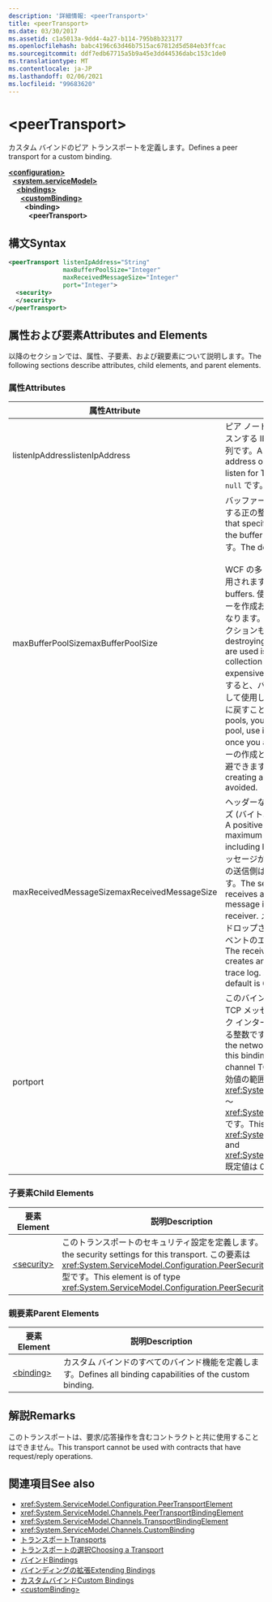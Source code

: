 ```yaml
---
description: '詳細情報: <peerTransport>'
title: <peerTransport>
ms.date: 03/30/2017
ms.assetid: c1a5013a-9dd4-4a27-b114-795b8b323177
ms.openlocfilehash: babc4196c63d46b7515ac67812d5d584eb3ffcac
ms.sourcegitcommit: ddf7edb67715a5b9a45e3dd44536dabc153c1de0
ms.translationtype: MT
ms.contentlocale: ja-JP
ms.lasthandoff: 02/06/2021
ms.locfileid: "99683620"
---
```

# \<peerTransport>

<span data-ttu-id="8e4e2-102">カスタム バインドのピア トランスポートを定義します。</span><span class="sxs-lookup"><span data-stu-id="8e4e2-102">Defines a peer transport for a custom binding.</span></span>  
  
[**\<configuration>**](../configuration-element.md)\
&nbsp;&nbsp;[**\<system.serviceModel>**](system-servicemodel.md)\
&nbsp;&nbsp;&nbsp;&nbsp;[**\<bindings>**](bindings.md)\
&nbsp;&nbsp;&nbsp;&nbsp;&nbsp;&nbsp;[**\<customBinding>**](custombinding.md)\
&nbsp;&nbsp;&nbsp;&nbsp;&nbsp;&nbsp;&nbsp;&nbsp;**\<binding>**\
&nbsp;&nbsp;&nbsp;&nbsp;&nbsp;&nbsp;&nbsp;&nbsp;&nbsp;&nbsp;**\<peerTransport>**  
  
## <a name="syntax"></a><span data-ttu-id="8e4e2-103">構文</span><span class="sxs-lookup"><span data-stu-id="8e4e2-103">Syntax</span></span>  
  
```xml  
<peerTransport listenIpAddress="String"
               maxBufferPoolSize="Integer"
               maxReceivedMessageSize="Integer"
               port="Integer">
  <security>
  </security>
</peerTransport>
```  
  
## <a name="attributes-and-elements"></a><span data-ttu-id="8e4e2-104">属性および要素</span><span class="sxs-lookup"><span data-stu-id="8e4e2-104">Attributes and Elements</span></span>  

 <span data-ttu-id="8e4e2-105">以降のセクションでは、属性、子要素、および親要素について説明します。</span><span class="sxs-lookup"><span data-stu-id="8e4e2-105">The following sections describe attributes, child elements, and parent elements.</span></span>  
  
### <a name="attributes"></a><span data-ttu-id="8e4e2-106">属性</span><span class="sxs-lookup"><span data-stu-id="8e4e2-106">Attributes</span></span>  
  
|<span data-ttu-id="8e4e2-107">属性</span><span class="sxs-lookup"><span data-stu-id="8e4e2-107">Attribute</span></span>|<span data-ttu-id="8e4e2-108">説明</span><span class="sxs-lookup"><span data-stu-id="8e4e2-108">Description</span></span>|  
|---------------|-----------------|  
|<span data-ttu-id="8e4e2-109">listenIpAddress</span><span class="sxs-lookup"><span data-stu-id="8e4e2-109">listenIpAddress</span></span>|<span data-ttu-id="8e4e2-110">ピア ノードが TCP メッセージをリッスンする IP アドレスを指定する文字列です。</span><span class="sxs-lookup"><span data-stu-id="8e4e2-110">A string that specifies an IP address on which the peer node will listen for TCP messages.</span></span> <span data-ttu-id="8e4e2-111">既定値は、`null` です。</span><span class="sxs-lookup"><span data-stu-id="8e4e2-111">The default is `null`.</span></span>|  
|<span data-ttu-id="8e4e2-112">maxBufferPoolSize</span><span class="sxs-lookup"><span data-stu-id="8e4e2-112">maxBufferPoolSize</span></span>|<span data-ttu-id="8e4e2-113">バッファー プールの最大サイズを指定する正の整数です。</span><span class="sxs-lookup"><span data-stu-id="8e4e2-113">A positive integer that specifies the maximum size of the buffer pool.</span></span> <span data-ttu-id="8e4e2-114">既定値は 524288 です。</span><span class="sxs-lookup"><span data-stu-id="8e4e2-114">The default is 524288.</span></span><br /><br /> <span data-ttu-id="8e4e2-115">WCF の多くの部分でバッファーが使用されます。</span><span class="sxs-lookup"><span data-stu-id="8e4e2-115">Many parts of WCF use buffers.</span></span> <span data-ttu-id="8e4e2-116">使用するたびに毎回バッファーを作成および破壊すると負荷が高くなります。バッファーのガベージ コレクションも同様です。</span><span class="sxs-lookup"><span data-stu-id="8e4e2-116">Creating and destroying buffers each time they are used is expensive, and garbage collection for buffers is also expensive.</span></span> <span data-ttu-id="8e4e2-117">バッファー プールを使用すると、バッファーをプールから取得して使用し、作業が終わったらプールに戻すことができます。</span><span class="sxs-lookup"><span data-stu-id="8e4e2-117">With buffer pools, you can take a buffer from the pool, use it, and return it to the pool once you are done.</span></span> <span data-ttu-id="8e4e2-118">これで、バッファーの作成と破棄のオーバーヘッドを回避できます。</span><span class="sxs-lookup"><span data-stu-id="8e4e2-118">Thus the overhead in creating and destroying buffers is avoided.</span></span>|  
|<span data-ttu-id="8e4e2-119">maxReceivedMessageSize</span><span class="sxs-lookup"><span data-stu-id="8e4e2-119">maxReceivedMessageSize</span></span>|<span data-ttu-id="8e4e2-120">ヘッダーなどのメッセージの最大サイズ (バイト単位) を定義する正の整数。</span><span class="sxs-lookup"><span data-stu-id="8e4e2-120">A positive integer that defines the maximum message size in bytes including headers.</span></span> <span data-ttu-id="8e4e2-121">受信側にとってメッセージが大きすぎると、メッセージの送信側は SOAP エラーを受け取ります。</span><span class="sxs-lookup"><span data-stu-id="8e4e2-121">The sender of a message receives a SOAP fault when the message is too large for the receiver.</span></span> <span data-ttu-id="8e4e2-122">メッセージは受信者によってドロップされ、トレース ログにこのイベントのエントリが作成されます。</span><span class="sxs-lookup"><span data-stu-id="8e4e2-122">The receiver drops the message and creates an entry of the event in the trace log.</span></span> <span data-ttu-id="8e4e2-123">既定値は 65536 です。</span><span class="sxs-lookup"><span data-stu-id="8e4e2-123">The default is 65536.</span></span>|  
|<span data-ttu-id="8e4e2-124">port</span><span class="sxs-lookup"><span data-stu-id="8e4e2-124">port</span></span>|<span data-ttu-id="8e4e2-125">このバインディングがピア チャネルの TCP メッセージを処理するネットワーク インターフェイス ポートを指定する整数です。</span><span class="sxs-lookup"><span data-stu-id="8e4e2-125">An integer that specifies the network interface port on which this binding will process peer channel TCP messages.</span></span> <span data-ttu-id="8e4e2-126">この値の有効値の範囲は <xref:System.Net.IPEndPoint.MinPort> ～ <xref:System.Net.IPEndPoint.MaxPort> です。</span><span class="sxs-lookup"><span data-stu-id="8e4e2-126">This value must be between <xref:System.Net.IPEndPoint.MinPort> and <xref:System.Net.IPEndPoint.MaxPort>.</span></span> <span data-ttu-id="8e4e2-127">既定値は 0 です。</span><span class="sxs-lookup"><span data-stu-id="8e4e2-127">The default is 0.</span></span>|  
  
### <a name="child-elements"></a><span data-ttu-id="8e4e2-128">子要素</span><span class="sxs-lookup"><span data-stu-id="8e4e2-128">Child Elements</span></span>  
  
|<span data-ttu-id="8e4e2-129">要素</span><span class="sxs-lookup"><span data-stu-id="8e4e2-129">Element</span></span>|<span data-ttu-id="8e4e2-130">説明</span><span class="sxs-lookup"><span data-stu-id="8e4e2-130">Description</span></span>|  
|-------------|-----------------|  
|[\<security>](security-of-peertransport.md)|<span data-ttu-id="8e4e2-131">このトランスポートのセキュリティ設定を定義します。</span><span class="sxs-lookup"><span data-stu-id="8e4e2-131">Defines the security settings for this transport.</span></span> <span data-ttu-id="8e4e2-132">この要素は <xref:System.ServiceModel.Configuration.PeerSecurityElement> 型です。</span><span class="sxs-lookup"><span data-stu-id="8e4e2-132">This element is of type <xref:System.ServiceModel.Configuration.PeerSecurityElement>.</span></span>|  
  
### <a name="parent-elements"></a><span data-ttu-id="8e4e2-133">親要素</span><span class="sxs-lookup"><span data-stu-id="8e4e2-133">Parent Elements</span></span>  
  
|<span data-ttu-id="8e4e2-134">要素</span><span class="sxs-lookup"><span data-stu-id="8e4e2-134">Element</span></span>|<span data-ttu-id="8e4e2-135">説明</span><span class="sxs-lookup"><span data-stu-id="8e4e2-135">Description</span></span>|  
|-------------|-----------------|  
|[\<binding>](bindings.md)|<span data-ttu-id="8e4e2-136">カスタム バインドのすべてのバインド機能を定義します。</span><span class="sxs-lookup"><span data-stu-id="8e4e2-136">Defines all binding capabilities of the custom binding.</span></span>|  
  
## <a name="remarks"></a><span data-ttu-id="8e4e2-137">解説</span><span class="sxs-lookup"><span data-stu-id="8e4e2-137">Remarks</span></span>  

 <span data-ttu-id="8e4e2-138">このトランスポートは、要求/応答操作を含むコントラクトと共に使用することはできません。</span><span class="sxs-lookup"><span data-stu-id="8e4e2-138">This transport cannot be used with contracts that have request/reply operations.</span></span>  
  
## <a name="see-also"></a><span data-ttu-id="8e4e2-139">関連項目</span><span class="sxs-lookup"><span data-stu-id="8e4e2-139">See also</span></span>

- <xref:System.ServiceModel.Configuration.PeerTransportElement>
- <xref:System.ServiceModel.Channels.PeerTransportBindingElement>
- <xref:System.ServiceModel.Channels.TransportBindingElement>
- <xref:System.ServiceModel.Channels.CustomBinding>
- [<span data-ttu-id="8e4e2-140">トランスポート</span><span class="sxs-lookup"><span data-stu-id="8e4e2-140">Transports</span></span>](../../../wcf/feature-details/transports.md)
- [<span data-ttu-id="8e4e2-141">トランスポートの選択</span><span class="sxs-lookup"><span data-stu-id="8e4e2-141">Choosing a Transport</span></span>](../../../wcf/feature-details/choosing-a-transport.md)
- [<span data-ttu-id="8e4e2-142">バインド</span><span class="sxs-lookup"><span data-stu-id="8e4e2-142">Bindings</span></span>](../../../wcf/bindings.md)
- [<span data-ttu-id="8e4e2-143">バインディングの拡張</span><span class="sxs-lookup"><span data-stu-id="8e4e2-143">Extending Bindings</span></span>](../../../wcf/extending/extending-bindings.md)
- [<span data-ttu-id="8e4e2-144">カスタムバインド</span><span class="sxs-lookup"><span data-stu-id="8e4e2-144">Custom Bindings</span></span>](../../../wcf/extending/custom-bindings.md)
- [\<customBinding>](custombinding.md)
